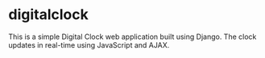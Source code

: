 # digitalclock
This is a simple Digital Clock web application built using Django. The clock updates in real-time using JavaScript and AJAX.

